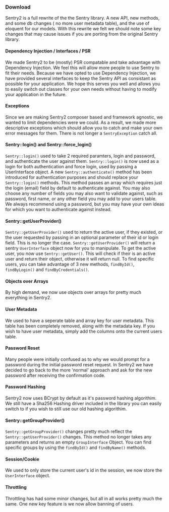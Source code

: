 ### Download

Sentry2 is a full rewrite of the the Sentry library. A new API, new methods, and some db changes ( no more user metadata table), and the use of eloquent for our models.  With this rewrite we felt we should note some key changes that may cause issues if you are porting from the original Sentry library.

#### Dependency Injection / Interfaces / PSR

We made Sentry2 to be (mostly) PSR compatable and take advantage with Dependency Injection.  We feel this will allow more people to use Sentry to fit their needs.  Because we have opted to use Dependency Injection, we have provided several interfaces to keep the Sentry API as consistant as possible for your application.  We hope this serves you well and allows you to easily switch out classes for your own needs without having to modify your application in the future.

#### Exceptions

Since we are making Sentry2 composer based and framework agnostic, we wanted to limit dependencies were we could.  As a result, we made more descriptive exceptions which should allow you to catch and make your own error messages for them.  There is not longer a `SentryException` catch all.

#### Sentry::login() and Sentry::force_login()

`Sentry::login()` used to take 2 required paramters, login and password, and authenticate the user against them. `Sentry::login()` is now used as a login for both authentication and force login, used by passing a UserInterface object.  A new `Sentry::authenticate()` method has been introduced for authentication purposes and should replace your `Sentry::login()` methods.  This method passes an array which requires just the login (email) field by default to authenticate against. You may also choose any number of fields you may also want to validate against, such as password, first name, or any other field you may add to your users table. We always recommend using a password, but you may have your own ideas for which you want to authenticate against instead.

#### Sentry::getUserProvider()

`Sentry::getUserProvider()` used to return the active user, if they existed, or the user requested by passing in an optional parameter of their id or login field.  This is no longer the case.  `Sentry::getUserProvider()` will return a sentry `UserInterface` object now for you to manipulate.  To get the active user, you now use `Sentry::getUser()`.  This will check if their is an active user and return their object, otherwise it will return null.  To find specific users, you can take advantage of 3 new methods, `findById()`, `findByLogin()` and `findByCredentials()`.

#### Objects over Arrays

By high demand, we now use objects over arrays for pretty much everything in Sentry2.

#### User Metadata

We used to have a seperate table and array key for user metadata.  This table has been completely removed, along with the metadata key. If you wish to have user metadata, simply add the columns onto the current users table.

#### Password Reset

Many people were initially confused as to why we would prompt for a password during the initial password reset request.  In Sentry2 we have decided to go back to the more 'normal' approach and ask for the new password after receiving the confirmation code.

#### Password Hashing

Sentry2 now uses BCrypt by default as it's password hashing algorithim. We still have a Sha256 Hashing driver included in the library you can easily switch to if you wish to still use our old hashing algorithim.

#### Sentry::getGroupProvider()

`Sentry::getGroupProvider()` changes pretty much reflect the `Sentry::getUserProvider()` changes.  This method no longer takes any parameters and returns an empty `GroupInterface` Object.  You can find specific groups by using the `findById()` and `findByName()` methods.

#### Session/Cookie

We used to only store the current user's id in the session, we now store the `UserInterface` object.

#### Throttling

Throttling has had some minor changes, but all in all works pretty much the same.  One new key feature is we now allow banning of users.